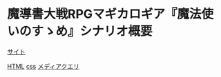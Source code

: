 # 魔導書大戦RPGマギカロギア『魔法使いのすゝめ』シナリオ概要
[サイト](https://shii-causal.github.io/wizard-s-manual/)

[HTML](https://shii-causal.github.io/wizard-s-manual/index.html)
[css](https://shii-causal.github.io/wizard-s-manual/wizard's-manual.css)
[メディアクエリ](https://shii-causal.github.io/wizard-s-manual/responsive.css)
